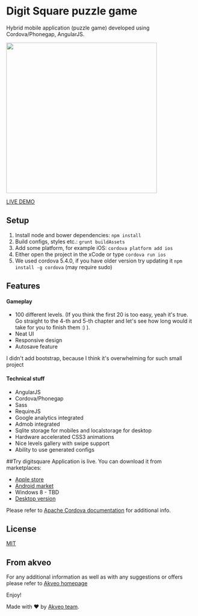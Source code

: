 # Digit Square puzzle game
Hybrid mobile application (puzzle game) developed using Cordova/Phonegap, AngularJS.

<img src="http://i.imgur.com/kGrVr1R.gif" width="400">

[LIVE DEMO](http://digitsquare.akveo.com/)

## Setup
1. Install node and bower dependencies: `npm install`
2. Build configs, styles etc.: `grunt buildAssets`
3. Add some platform, for example iOS: `cordova platform add ios`
4. Either open the project in the xCode or type `cordova run ios`
5. We used cordova 5.4.0, if you have older version try updating it `npm install -g cordova` (may require sudo)

## Features
#### Gameplay
* 100 different levels. (If you think the first 20 is too easy, yeah it's true. Go straight to the 4-th and 5-th chapter and let's see how long would it take for you to finish them :) ).
* Neat UI
* Responsive design
* Autosave feature

I didn't add bootstrap, because I think it's overwhelming for such small project

#### Technical stuff
* AngularJS
* Cordova/Phonegap
* Sass
* RequireJS
* Google analytics integrated
* Admob integrated
* Sqlite storage for mobiles and localstorage for desktop
* Hardware accelerated CSS3 animations
* Nice levels gallery with swipe support
* Ability to use generated configs

##Try digitsquare
Application is live. You can download it from marketplaces:
* [Apple store](https://itunes.apple.com/us/app/digit-square-puzzle-game/id959622726)
* [Android market](https://play.google.com/store/apps/details?id=com.flatlogic.digitsquare)
* Windows 8 - TBD
* [Desktop version](http://digitsquare.akveo.com/)


Please refer to [Apache Cordova documentation](http://cordova.apache.org/docs/en/4.0.0/) for additional info.

## License
[MIT](http://opensource.org/licenses/MIT)

## From akveo
For any additional information as well as with any suggestions or offers please refer to [Akveo homepage](http://akveo.com)

Enjoy!

Made with ♥ by [Akveo team](http://akveo.com/).

